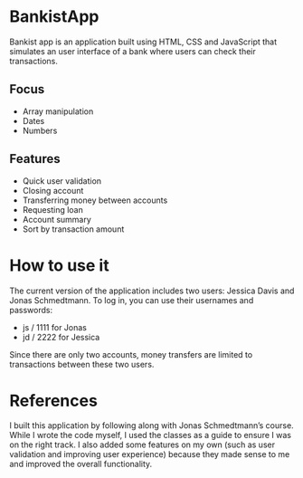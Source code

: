 # BankistApp
Bankist app is an application built using HTML, CSS and JavaScript that simulates an user interface of a bank where users can check their transactions.

## Focus
- Array manipulation
- Dates
- Numbers

## Features
- Quick user validation
- Closing account
- Transferring money between accounts
- Requesting loan
- Account summary
- Sort by transaction amount

# How to use it
The current version of the application includes two users: Jessica Davis and Jonas Schmedtmann. To log in, you can use their usernames and passwords:

- js / 1111 for Jonas
- jd / 2222 for Jessica

Since there are only two accounts, money transfers are limited to transactions between these two users.

# References
I built this application by following along with Jonas Schmedtmann’s course. While I wrote the code myself, I used the classes as a guide to ensure I was on the right track. I also added some features on my own (such as user validation and improving user experience) because they made sense to me and improved the overall functionality.
